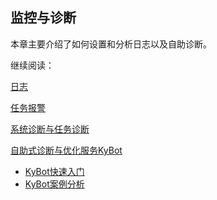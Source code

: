 ## 监控与诊断

本章主要介绍了如何设置和分析日志以及自助诊断。

继续阅读：

[日志](logging.cn.md)

[任务报警](alerting.cn.md)

[系统诊断与任务诊断](diag.cn.md)

[自助式诊断与优化服务KyBot](kybot/README.md)

- [KyBot快速入门](kybot/kybot.cn.md)
- [KyBot案例分析](kybot/case.cn.md)


